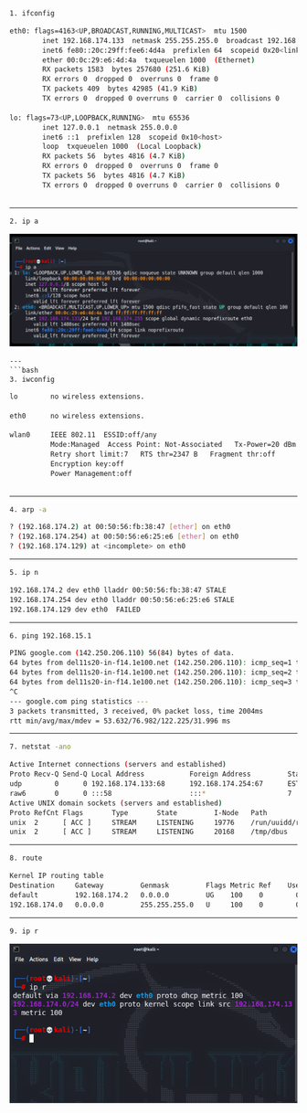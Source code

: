 ```bash
1. ifconfig
```

```bash
eth0: flags=4163<UP,BROADCAST,RUNNING,MULTICAST>  mtu 1500
        inet 192.168.174.133  netmask 255.255.255.0  broadcast 192.168.174.255
        inet6 fe80::20c:29ff:fee6:4d4a  prefixlen 64  scopeid 0x20<link>
        ether 00:0c:29:e6:4d:4a  txqueuelen 1000  (Ethernet)
        RX packets 1583  bytes 257680 (251.6 KiB)
        RX errors 0  dropped 0  overruns 0  frame 0
        TX packets 409  bytes 42985 (41.9 KiB)
        TX errors 0  dropped 0 overruns 0  carrier 0  collisions 0

lo: flags=73<UP,LOOPBACK,RUNNING>  mtu 65536
        inet 127.0.0.1  netmask 255.0.0.0
        inet6 ::1  prefixlen 128  scopeid 0x10<host>
        loop  txqueuelen 1000  (Local Loopback)
        RX packets 56  bytes 4816 (4.7 KiB)
        RX errors 0  dropped 0  overruns 0  frame 0
        TX packets 56  bytes 4816 (4.7 KiB)
        TX errors 0  dropped 0 overruns 0  carrier 0  collisions 0



```
---
```bash
2. ip a
```
![](./images/ip-a.png)
```
---
```bash
3. iwconfig
```
```bash
lo        no wireless extensions.

eth0      no wireless extensions.

wlan0     IEEE 802.11  ESSID:off/any  
          Mode:Managed  Access Point: Not-Associated   Tx-Power=20 dBm   
          Retry short limit:7   RTS thr=2347 B   Fragment thr:off
          Encryption key:off
          Power Management:off
		  
```
---
```bash
4. arp -a
```

```bash
? (192.168.174.2) at 00:50:56:fb:38:47 [ether] on eth0
? (192.168.174.254) at 00:50:56:e6:25:e6 [ether] on eth0
? (192.168.174.129) at <incomplete> on eth0
```
---

```bash
5. ip n
```
```bash
192.168.174.2 dev eth0 lladdr 00:50:56:fb:38:47 STALE
192.168.174.254 dev eth0 lladdr 00:50:56:e6:25:e6 STALE
192.168.174.129 dev eth0  FAILED
```
---
```bash
6. ping 192.168.15.1
```
```bash
PING google.com (142.250.206.110) 56(84) bytes of data.
64 bytes from del11s20-in-f14.1e100.net (142.250.206.110): icmp_seq=1 ttl=128 time=122 ms
64 bytes from del11s20-in-f14.1e100.net (142.250.206.110): icmp_seq=2 ttl=128 time=55.1 ms
64 bytes from del11s20-in-f14.1e100.net (142.250.206.110): icmp_seq=3 ttl=128 time=53.6 ms
^C
--- google.com ping statistics ---
3 packets transmitted, 3 received, 0% packet loss, time 2004ms
rtt min/avg/max/mdev = 53.632/76.982/122.225/31.996 ms
```
---

```bash
7. netstat -ano
```
```bash
Active Internet connections (servers and established)
Proto Recv-Q Send-Q Local Address           Foreign Address         State       Timer
udp        0      0 192.168.174.133:68      192.168.174.254:67      ESTABLISHED off (0.00/0/0)
raw6       0      0 :::58                   :::*                    7           off (0.00/0/0)
Active UNIX domain sockets (servers and established)
Proto RefCnt Flags       Type       State         I-Node   Path
unix  2      [ ACC ]     STREAM     LISTENING     19776    /run/uuidd/request
unix  2      [ ACC ]     STREAM     LISTENING     20168    /tmp/dbus
```
---

```bash 
8. route
```

```bash
Kernel IP routing table
Destination     Gateway         Genmask         Flags Metric Ref    Use Iface
default         192.168.174.2   0.0.0.0         UG    100    0        0 eth0
192.168.174.0   0.0.0.0         255.255.255.0   U     100    0        0 eth0
```
---
```bash
9. ip r
```

![](./images/2022-01-15-21_08_24-Kali-Linux-VMware-Workstation.png)